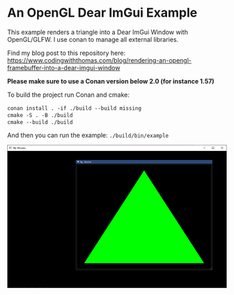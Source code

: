 # An OpenGL Dear ImGui Example 

This example renders a triangle into a Dear ImGui Window with OpenGL/GLFW. I use conan to manage all external libraries.

Find my blog post to this repository here: https://www.codingwiththomas.com/blog/rendering-an-opengl-framebuffer-into-a-dear-imgui-window

**Please make sure to use a Conan version below 2.0 (for instance 1.57)**

To build the project run Conan and cmake: 

```
conan install . -if ./build --build missing
cmake -S . -B ./build
cmake --build ./build
```

And then you can run the example: `./build/bin/example`

![result](./result.png)